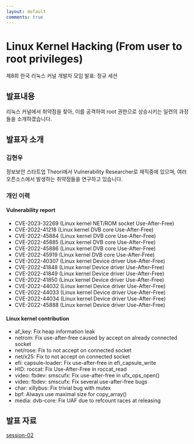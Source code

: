 ```yaml
---
layout: default
comments: true
---
```


# Linux Kernel Hacking (From user to root privileges)
제8회 한국 리눅스 커널 개발자 모임 발표: 정규 세션

## 발표내용
리눅스 커널에서 취약점을 찾아, 이를 공격하여 root 권한으로 상승시키는 일련의 과정들을 소개하겠습니다.

## 발표자 소개

### 김현우
정보보안 스타트업 Theori에서 Vulnerability Researcher로 재직중에 있으며, 여러 오픈소스에서 발생하는 취약점들을 연구하고 있습니다.

### 개인 이력

#### Vulnerability report   

* CVE-2023-32269 (Linux kernel NET/ROM socket Use-After-Free)   
* CVE-2022-41218 (Linux kernel DVB core Use-After-Free)   
* CVE-2022-45884 (Linux kernel DVB core Use-After-Free)   
* CVE-2022-45885 (Linux kernel DVB core Use-After-Free)   
* CVE-2022-45886 (Linux kernel DVB core Use-After-Free)   
* CVE-2022-45919 (Linux kernel DVB core Use-After-Free)   
* CVE-2022-40307 (Linux kernel Device driver Use-After-Free)   
* CVE-2022-41848 (Linux kernel Device driver Use-After-Free)   
* CVE-2022-41849 (Linux kernel Device driver Use-After-Free)   
* CVE-2022-41850 (Linux kernel Device driver Use-After-Free)   
* CVE-2022-44032 (Linux kernel Device driver Use-After-Free)   
* CVE-2022-44033 (Linux kernel Device driver Use-After-Free)   
* CVE-2022-44034 (Linux kernel Device driver Use-After-Free)   
* CVE-2022-45888 (Linux kernel Device driver Use-After-Free)   

#### Linux kernel contribution   

* af_key: Fix heap information leak   
* netrom: Fix use-after-free caused by accept on already connected socket   
* net/rose: Fix to not accept on connected socket   
* net/x25: Fix to not accept on connected socket   
* efi: capsule-loader: Fix use-after-free in efi_capsule_write   
* HID: roccat: Fix Use-After-Free in roccat_read   
* video: fbdev: smscufx: Fix use-after-free in ufx_ops_open()   
* video: fbdev: smscufx: Fix several use-after-free bugs   
* char: xillybus: Fix trivial bug with mutex   
* bpf: Always use maximal size for copy_array()   
* media: dvb-core: Fix UAF due to refcount races at releasing   

## 발표 자료
[session-02](https://raw.githubusercontent.com/kernel-dev-ko/kernel-dev-ko.github.io/master/8th/session-02/session-02.pdf)
